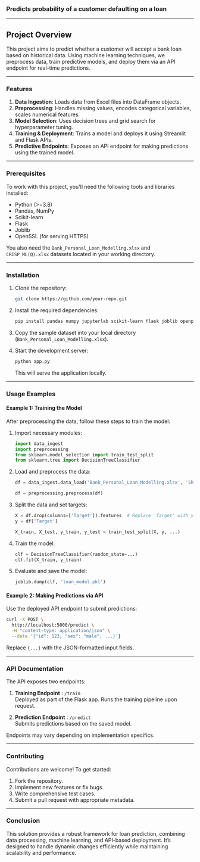 ###  Predicts probability of a customer defaulting on a loan

---

## Project Overview

This project aims to predict whether a customer will accept a bank loan based on historical data. Using machine learning techniques, we preprocess data, train predictive models, and deploy them via an API endpoint for real-time predictions.

---

###  Features

1. **Data Ingestion**: Loads data from Excel files into DataFrame objects.
2. **Preprocessing**: Handles missing values, encodes categorical variables, scales numerical features.
3. **Model Selection**: Uses decision trees and grid search for hyperparameter tuning.
4. **Training & Deployment**: Trains a model and deploys it using Streamlit and Flask APIs.
5. **Predictive Endpoints**: Exposes an API endpoint for making predictions using the trained model.

---

###  Prerequisites

To work with this project, you'll need the following tools and libraries installed:

- Python (>=3.8)
- Pandas, NumPy
- Scikit-learn
- Flask
- Joblib
- OpenSSL (for serving HTTPS)

You also need the `Bank_Personal_Loan_Modelling.xlsx` and `CRISP_ML(Q).xlsx` datasets located in your working directory.

---

###  Installation

1. Clone the repository:

   ```bash
   git clone https://github.com/your-repo.git
   ```

2. Install the required dependencies:

   ```bash
   pip install pandas numpy jupyterlab scikit-learn flask joblib openpyxl
   ```

3. Copy the sample dataset into your local directory (`Bank_Personal_Loan_Modelling.xlsx`).

4. Start the development server:

   ```bash
   python app.py
   ```

   This will serve the application locally.

---

###  Usage Examples

#### **Example 1: Training the Model**

After preprocessing the data, follow these steps to train the model:

1. Import necessary modules:

   ```python
   import data_ingest
   import preprocessing
   from sklearn.model_selection import train_test_split
   from sklearn.tree import DecisionTreeClassifier
   ```

2. Load and preprocess the data:

   ```python
   df = data_ingest.data_load('Bank_Personal_Loan_Modelling.xlsx', 'Sheet1')
   
   df = preprocessing.preprocess(df)
   ```

3. Split the data and set targets:

   ```python
   X = df.drop(columns=['Target']).features  # Replace 'Target' with your target variable
   y = df['Target']
   
   X_train, X_test, y_train, y_test = train_test_split(X, y, ...)
   ```

4. Train the model:

   ```python
   clf = DecisionTreeClassifier(random_state=...)
   clf.fit(X_train, y_train)
   ```

5. Evaluate and save the model:

   ```python
   joblib.dump(clf, 'loan_model.pkl')
   ```

#### **Example 2: Making Predictions via API**

Use the deployed API endpoint to submit predictions:

```bash
curl -X POST \
  http://localhost:5000/predict \
  -H "content-type: application/json" \
  --data '{"id": 123, "sex": "male", ...}'} 
```

Replace `{...}` with the JSON-formatted input fields.

---

###  API Documentation

The API exposes two endpoints:

1. **Training Endpoint** : `/train`  
   Deployed as part of the Flask app. Runs the training pipeline upon request.

2. **Prediction Endpoint** : `/predict`  
   Submits predictions based on the saved model.

Endpoints may vary depending on implementation specifics.

---

###  Contributing

Contributions are welcome! To get started:

1. Fork the repository.
2. Implement new features or fix bugs.
3. Write comprehensive test cases.
4. Submit a pull request with appropriate metadata.

---


### Conclusion

This solution provides a robust framework for loan prediction, combining data processing, machine learning, and API-based deployment. It’s designed to handle dynamic changes efficiently while maintaining scalability and performance.

